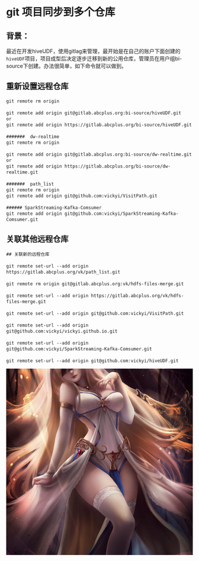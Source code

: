 # git 项目同步到多个仓库

## 背景：

最近在开发hiveUDF，使用gitlag来管理，最开始是在自己的账户下面创建的`hiveUDF`项目，项目成型后决定逐步迁移到新的公用仓库，管理员在用户组bi-source下创建。办法很简单，如下命令就可以做到。

## 重新设置远程仓库

```shell
git remote rm origin

git remote add origin git@gitlab.abcplus.org:bi-source/hiveUDF.git
or
git remote add origin https://gitlab.abcplus.org/bi-source/hiveUDF.git

#######  dw-realtime
git remote rm origin

git remote add origin git@gitlab.abcplus.org:bi-source/dw-realtime.git
or
git remote add origin https://gitlab.abcplus.org/bi-source/dw-realtime.git

#######  path_list
git remote rm origin
git remote add origin git@github.com:vickyi/VisitPath.git

###### SparkStreaming-Kafka-Comsumer
git remote add origin git@github.com:vickyi/SparkStreaming-Kafka-Comsumer.git
```

## 关联其他远程仓库

```shell
## 关联新的远程仓库

git remote set-url --add origin https://gitlab.abcplus.org/vk/path_list.git

git remote rm origin git@gitlab.abcplus.org:vk/hdfs-files-merge.git

git remote set-url --add origin https://gitlab.abcplus.org/vk/hdfs-files-merge.git

git remote set-url --add origin git@github.com:vickyi/VisitPath.git

git remote set-url --add origin git@github.com:vickyi/vickyi.github.io.git

git remote set-url --add origin
git@github.com:vickyi/SparkStreaming-Kafka-Comsumer.git

git remote set-url --add origin git@github.com:vickyi/hiveUDF.git
```

![](https://raw.githubusercontent.com/vickyi/artHub/master/d40223a08211a1dc1fe34e42b3e810c4-1000x1000.jpg)